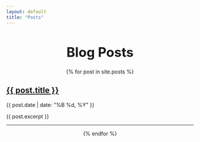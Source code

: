 ```yaml
---
layout: default
title: "Posts"
---
```


<div style="text-align: center; margin-top; 50px;">
  <h1 style="font-size: 2.5em;">Blog Posts</h1>

{% for post in site.posts %}
  <div style="margin-top: 20px; text-align: left;">
  <h2><a href="{{ post.url }}">{{ post.title }}</a></h2>
  <p>{{ post.date | date: "%B %d, %Y" }}</p>
  <p>{{ post.excerpt }}</p>
  <hr>
  </div>
{% endfor %}
</div>  
